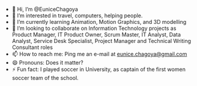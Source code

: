 - 👋 Hi, I’m @EuniceChagoya
- 👀 I’m interested in travel, computers, helping people.
- 🌱 I’m currently learning Animation, Motion Graphics, and 3D modelling
- 💞️ I’m looking to collaborate on  Information Technology projects as Product Manager, IT Product Owner, Scrum Master, IT Analyst, Data Analyst, Service Desk Specialist, Project Manager and Technical Writing Consultant roles
- 📫 How to reach me: Ping me an e-mail at eunice.chagoya@gmail.com
- 😄 Pronouns: Does it matter?
- ⚡ Fun fact: I played soccer in University, as captain of the first women soccer team of the school.

<!---
EuniceChagoya/EuniceChagoya is a ✨ special ✨ repository because its `README.md` (this file) appears on your GitHub profile.
You can click the Preview link to take a look at your changes.
--->
